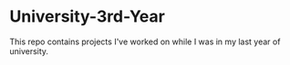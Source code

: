 # University-3rd-Year
This repo contains projects I've worked on while I was in my last year of university. 
